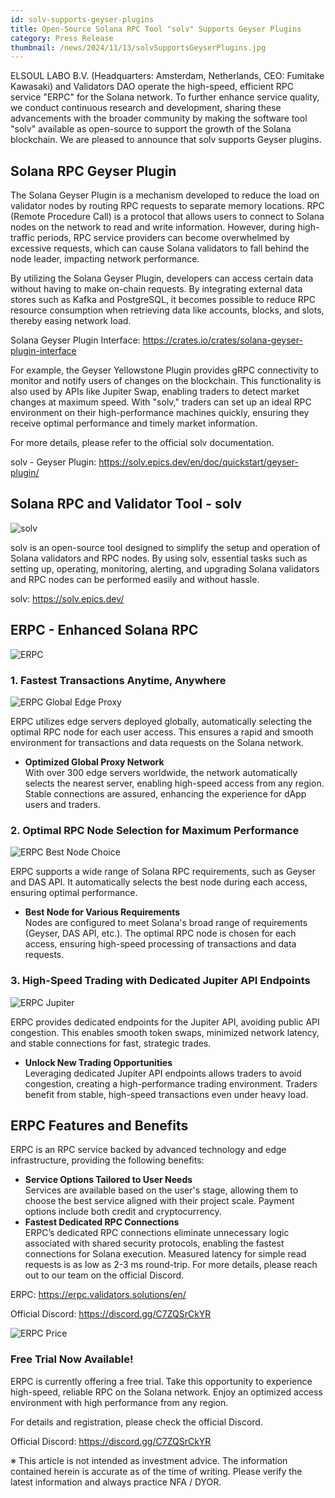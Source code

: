 ```yaml
---
id: solv-supports-geyser-plugins
title: Open-Source Solana RPC Tool "solv" Supports Geyser Plugins
category: Press Release
thumbnail: /news/2024/11/13/solvSupportsGeyserPlugins.jpg
---
```


ELSOUL LABO B.V. (Headquarters: Amsterdam, Netherlands, CEO: Fumitake Kawasaki) and Validators DAO operate the high-speed, efficient RPC service "ERPC" for the Solana network. To further enhance service quality, we conduct continuous research and development, sharing these advancements with the broader community by making the software tool "solv" available as open-source to support the growth of the Solana blockchain. We are pleased to announce that solv supports Geyser plugins.

## Solana RPC Geyser Plugin

The Solana Geyser Plugin is a mechanism developed to reduce the load on validator nodes by routing RPC requests to separate memory locations. RPC (Remote Procedure Call) is a protocol that allows users to connect to Solana nodes on the network to read and write information. However, during high-traffic periods, RPC service providers can become overwhelmed by excessive requests, which can cause Solana validators to fall behind the node leader, impacting network performance.

By utilizing the Solana Geyser Plugin, developers can access certain data without having to make on-chain requests. By integrating external data stores such as Kafka and PostgreSQL, it becomes possible to reduce RPC resource consumption when retrieving data like accounts, blocks, and slots, thereby easing network load.

Solana Geyser Plugin Interface: https://crates.io/crates/solana-geyser-plugin-interface

For example, the Geyser Yellowstone Plugin provides gRPC connectivity to monitor and notify users of changes on the blockchain. This functionality is also used by APIs like Jupiter Swap, enabling traders to detect market changes at maximum speed. With "solv," traders can set up an ideal RPC environment on their high-performance machines quickly, ensuring they receive optimal performance and timely market information.

For more details, please refer to the official solv documentation.

solv - Geyser Plugin: https://solv.epics.dev/en/doc/quickstart/geyser-plugin/

## Solana RPC and Validator Tool - solv

![solv](/news/2024/11/06/solv.jpg)

solv is an open-source tool designed to simplify the setup and operation of Solana validators and RPC nodes. By using solv, essential tasks such as setting up, operating, monitoring, alerting, and upgrading Solana validators and RPC nodes can be performed easily and without hassle.

solv: https://solv.epics.dev/

## ERPC - Enhanced Solana RPC

![ERPC](/news/2024/11/06/ERPC.jpg)

### 1. Fastest Transactions Anytime, Anywhere

![ERPC Global Edge Proxy](/news/2024/11/12/ERPCProxyEN.jpg)

ERPC utilizes edge servers deployed globally, automatically selecting the optimal RPC node for each user access. This ensures a rapid and smooth environment for transactions and data requests on the Solana network.

- **Optimized Global Proxy Network**  
  With over 300 edge servers worldwide, the network automatically selects the nearest server, enabling high-speed access from any region. Stable connections are assured, enhancing the experience for dApp users and traders.

### 2. Optimal RPC Node Selection for Maximum Performance

![ERPC Best Node Choice](/news/2024/11/12/ERPCBestChoiceEN.jpg)

ERPC supports a wide range of Solana RPC requirements, such as Geyser and DAS API. It automatically selects the best node during each access, ensuring optimal performance.

- **Best Node for Various Requirements**  
  Nodes are configured to meet Solana's broad range of requirements (Geyser, DAS API, etc.). The optimal RPC node is chosen for each access, ensuring high-speed processing of transactions and data requests.

### 3. High-Speed Trading with Dedicated Jupiter API Endpoints

![ERPC Jupiter](/news/2024/11/12/ERPCJupiterEN.jpg)

ERPC provides dedicated endpoints for the Jupiter API, avoiding public API congestion. This enables smooth token swaps, minimized network latency, and stable connections for fast, strategic trades.

- **Unlock New Trading Opportunities**  
  Leveraging dedicated Jupiter API endpoints allows traders to avoid congestion, creating a high-performance trading environment. Traders benefit from stable, high-speed transactions even under heavy load.

## ERPC Features and Benefits

ERPC is an RPC service backed by advanced technology and edge infrastructure, providing the following benefits:

- **Service Options Tailored to User Needs**  
  Services are available based on the user's stage, allowing them to choose the best service aligned with their project scale. Payment options include both credit and cryptocurrency.
- **Fastest Dedicated RPC Connections**  
  ERPC’s dedicated RPC connections eliminate unnecessary logic associated with shared security protocols, enabling the fastest connections for Solana execution. Measured latency for simple read requests is as low as 2-3 ms round-trip. For more details, please reach out to our team on the official Discord.

ERPC: https://erpc.validators.solutions/en/

Official Discord: https://discord.gg/C7ZQSrCkYR

![ERPC Price](/news/2024/11/12/ERPCPriceEN.jpg)

### Free Trial Now Available!

ERPC is currently offering a free trial. Take this opportunity to experience high-speed, reliable RPC on the Solana network. Enjoy an optimized access environment with high performance from any region.

For details and registration, please check the official Discord.

Official Discord: https://discord.gg/C7ZQSrCkYR

※ This article is not intended as investment advice. The information contained herein is accurate as of the time of writing. Please verify the latest information and always practice NFA / DYOR.
